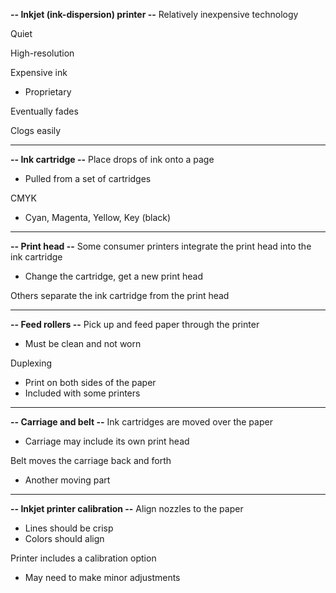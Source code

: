**-- Inkjet (ink-dispersion) printer --**
Relatively inexpensive technology

Quiet

High-resolution

Expensive ink
- Proprietary

Eventually fades

Clogs easily

---
**-- Ink cartridge --**
Place drops of ink onto a page
- Pulled from a set of cartridges

CMYK
- Cyan, Magenta, Yellow, Key (black)
---
**-- Print head --**
Some consumer printers integrate the print head into the ink cartridge
- Change the cartridge, get a new print head

Others separate the ink cartridge from the print head

---
**-- Feed rollers --**
Pick up and feed paper through the printer
- Must be clean and not worn

Duplexing
- Print on both sides of the paper
- Included with some printers
---
**-- Carriage and belt --**
Ink cartridges are moved over the paper
- Carriage may include its own print head

Belt moves the carriage back and forth
- Another moving part
---
**-- Inkjet printer calibration --**
Align nozzles to the paper
- Lines should be crisp
- Colors should align

Printer includes a calibration option
- May need to make minor adjustments